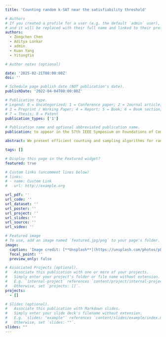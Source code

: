 ```yaml
---
title: 'Counting random k-SAT near the satisfiability threshold'

# Authors
# If you created a profile for a user (e.g. the default `admin` user), write the username (folder name) here
# and it will be replaced with their full name and linked to their profile.
authors:
  - Zongchen Chen
  - Aditya Lonkar
  - admin
  - Kuan Yang
  - YitongYin

# Author notes (optional)

date: '2025-02-21T08:00:00Z'
doi: ''

# Schedule page publish date (NOT publication's date).
publishDate: '2022-04-04T08:00:00Z'

# Publication type.
# Legend: 0 = Uncategorized; 1 = Conference paper; 2 = Journal article;
# 3 = Preprint / Working Paper; 4 = Report; 5 = Book; 6 = Book section;
# 7 = Thesis; 8 = Patent
publication_types: ['1']

# Publication name and optional abbreviated publication name.
publication: to appear in the 57th IEEE Symposium on Foundations of Computer Science (STOC 2025)

abstract: We present efficient counting and sampling algorithms for random $k$-SAT when the clause density satisfies $\alpha \leq 2^k/\text{poly}(k)$. In particular, the exponential term $2^k$ matches the satisfiability threshold $\Theta(2^k)$ for the existence of a solution and the (conjectured) algorithmic threshold $2^k(\ln k)/k$ for efficiently finding a solution. Previously, the best-known counting and sampling algorithms required far more restricted densities $\alpha\lesssim 2^k/3$ [He, Wu, Yang, SODA '23]. Notably, our result goes beyond the lower bound $d\gtrsim 2^k/2$ for worst-case $k$-SAT with bounded-degree $d$ [Bezáková et al, SICOMP '19], showing that for counting and sampling, the average-case random $k$-SAT model is computationally much easier than the worst-case model. At the heart of our approach is a new refined analysis of the recent novel coupling procedure by [Wang, Yin, FOCS '24], utilizing the structural properties of random constraint satisfaction problems (CSPs). Crucially, our analysis avoids reliance on the $2$-tree structure used in prior works, which cannot extend beyond the worst-case threshold $2^k/2$. Instead, we employ a witness tree similar to that used in the analysis of the Moser-Tardos algorithm [Moser, Tardos, JACM '10] for the Lovász Local lemma, which may be of independent interest. Our new analysis provides a universal framework for efficient counting and sampling for random atomic CSPs, including, for example, random hypergraph colorings. At the same time, it immediately implies as corollaries several structural and probabilistic properties of random CSPs that have been widely studied but rarely justified, including replica symmetry and non-reconstruction.

tags: []

# Display this page in the Featured widget?
featured: true

# Custom links (uncomment lines below)
# links:
# - name: Custom Link
#   url: http://example.org

url_pdf: ''
url_code: ''
url_dataset: ''
url_poster: ''
url_project: ''
url_slides: ''
url_source: ''
url_video: ''

# Featured image
# To use, add an image named `featured.jpg/png` to your page's folder.
image:
  caption: 'Image credit: [**Unsplash**](https://unsplash.com/photos/pLCdAaMFLTE)'
  focal_point: ''
  preview_only: false

# Associated Projects (optional).
#   Associate this publication with one or more of your projects.
#   Simply enter your project's folder or file name without extension.
#   E.g. `internal-project` references `content/project/internal-project/index.md`.
#   Otherwise, set `projects: []`.
projects:
  - []

# Slides (optional).
#   Associate this publication with Markdown slides.
#   Simply enter your slide deck's filename without extension.
#   E.g. `slides: "example"` references `content/slides/example/index.md`.
#   Otherwise, set `slides: ""`.
slides: ""
---
```


